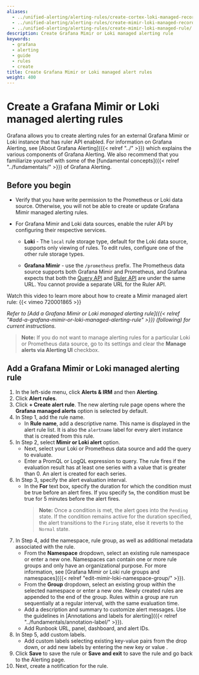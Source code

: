 ```yaml
---
aliases:
  - ../unified-alerting/alerting-rules/create-cortex-loki-managed-recording-rule/
  - ../unified-alerting/alerting-rules/create-mimir-loki-managed-recording-rule/
  - ../unified-alerting/alerting-rules/create-mimir-loki-managed-rule/
description: Create Grafana Mimir or Loki managed alerting rule
keywords:
  - grafana
  - alerting
  - guide
  - rules
  - create
title: Create Grafana Mimir or Loki managed alert rules
weight: 400
---
```


# Create a Grafana Mimir or Loki managed alerting rules

Grafana allows you to create alerting rules for an external Grafana Mimir or Loki instance that has ruler API enabled. For information on Grafana Alerting, see [About Grafana Alerting]({{< relref "../" >}}) which explains the various components of Grafana Alerting. We also recommend that you familiarize yourself with some of the [fundamental concepts]({{< relref "../fundamentals/" >}}) of Grafana Alerting.

## Before you begin

- Verify that you have write permission to the Prometheus or Loki data source. Otherwise, you will not be able to create or update Grafana Mimir managed alerting rules.

- For Grafana Mimir and Loki data sources, enable the ruler API by configuring their respective services.

  - **Loki** - The `local` rule storage type, default for the Loki data source, supports only viewing of rules. To edit rules, configure one of the other rule storage types.

  - **Grafana Mimir** - use the `/prometheus` prefix. The Prometheus data source supports both Grafana Mimir and Prometheus, and Grafana expects that both the [Query API](https://grafana.com/docs/mimir/latest/operators-guide/reference-http-api/#querier--query-frontend) and [Ruler API](https://grafana.com/docs/mimir/latest/operators-guide/reference-http-api/#ruler) are under the same URL. You cannot provide a separate URL for the Ruler API.

Watch this video to learn more about how to create a Mimir managed alert rule: {{< vimeo 720001865 >}}

_Refer to [Add a Grafana Mimir or Loki managed alerting rule]({{< relref "#add-a-grafana-mimir-or-loki-managed-alerting-rule" >}}) (following) for current instructions._

> **Note:** If you do not want to manage alerting rules for a particular Loki or Prometheus data source, go to its settings and clear the **Manage alerts via Alerting UI** checkbox.

## Add a Grafana Mimir or Loki managed alerting rule

1. In the left-side menu, click **Alerts & IRM** and then **Alerting**.
1. Click **Alert rules**.
1. Click **+ Create alert rule**. The new alerting rule page opens where the **Grafana managed alerts** option is selected by default.
1. In Step 1, add the rule name.
   - In **Rule name**, add a descriptive name. This name is displayed in the alert rule list. It is also the `alertname` label for every alert instance that is created from this rule.
1. In Step 2, select **Mimir or Loki alert** option.
   - Next, select your Loki or Prometheus data source and add the query to evaluate.
   - Enter a PromQL or LogQL expression to query. The rule fires if the evaluation result has at least one series with a value that is greater than 0. An alert is created for each series.
1. In Step 3, specify the alert evaluation interval.
   - In the **For** text box, specify the duration for which the condition must be true before an alert fires. If you specify `5m`, the condition must be true for 5 minutes before the alert fires.
     > **Note:** Once a condition is met, the alert goes into the `Pending` state. If the condition remains active for the duration specified, the alert transitions to the `Firing` state, else it reverts to the `Normal` state.
1. In Step 4, add the namespace, rule group, as well as additional metadata associated with the rule.
   - From the **Namespace** dropdown, select an existing rule namespace or enter a new one. Namespaces can contain one or more rule groups and only have an organizational purpose. For more information, see [Grafana Mimir or Loki rule groups and namespaces]({{< relref "edit-mimir-loki-namespace-group/" >}}).
   - From the **Group** dropdown, select an existing group within the selected namespace or enter a new one. Newly created rules are appended to the end of the group. Rules within a group are run sequentially at a regular interval, with the same evaluation time.
   - Add a description and summary to customize alert messages. Use the guidelines in [Annotations and labels for alerting]({{< relref "../fundamentals/annotation-label/" >}}).
   - Add Runbook URL, panel, dashboard, and alert IDs.
1. In Step 5, add custom labels.
   - Add custom labels selecting existing key-value pairs from the drop down, or add new labels by entering the new key or value .
1. Click **Save** to save the rule or **Save and exit** to save the rule and go back to the Alerting page.
1. Next, create a notification for the rule.
